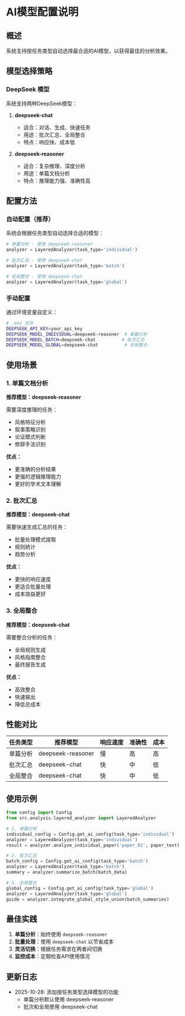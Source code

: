 # AI模型配置说明

## 概述

系统支持按任务类型自动选择最合适的AI模型，以获得最佳的分析效果。

## 模型选择策略

### DeepSeek 模型

系统支持两种DeepSeek模型：

1. **deepseek-chat**
   - 适合：对话、生成、快速任务
   - 用途：批次汇总、全局整合
   - 特点：响应快、成本低

2. **deepseek-reasoner**
   - 适合：复杂推理、深度分析
   - 用途：单篇文档分析
   - 特点：推理能力强、准确性高

## 配置方法

### 自动配置（推荐）

系统会根据任务类型自动选择合适的模型：

```python
# 单篇分析 - 使用 deepseek-reasoner
analyzer = LayeredAnalyzer(task_type='individual')

# 批次汇总 - 使用 deepseek-chat
analyzer = LayeredAnalyzer(task_type='batch')

# 全局整合 - 使用 deepseek-chat
analyzer = LayeredAnalyzer(task_type='global')
```

### 手动配置

通过环境变量自定义：

```bash
# .env 文件
DEEPSEEK_API_KEY=your_api_key
DEEPSEEK_MODEL_INDIVIDUAL=deepseek-reasoner  # 单篇分析
DEEPSEEK_MODEL_BATCH=deepseek-chat          # 批次汇总
DEEPSEEK_MODEL_GLOBAL=deepseek-chat          # 全局整合
```

## 使用场景

### 1. 单篇文档分析

**推荐模型：deepseek-reasoner**

需要深度推理的任务：
- 风格特征分析
- 叙事策略识别
- 论证模式判断
- 修辞手法识别

**优点：**
- 更准确的分析结果
- 更强的逻辑推理能力
- 更好的学术文本理解

### 2. 批次汇总

**推荐模型：deepseek-chat**

需要快速生成汇总的任务：
- 批量处理模式提取
- 规则统计
- 趋势分析

**优点：**
- 更快的响应速度
- 更适合批量处理
- 成本效益更好

### 3. 全局整合

**推荐模型：deepseek-chat**

需要整合分析的任务：
- 全局规则生成
- 风格指南整合
- 最终报告生成

**优点：**
- 高效整合
- 快速输出
- 降低总成本

## 性能对比

| 任务类型 | 推荐模型 | 响应速度 | 准确性 | 成本 |
|---------|---------|---------|--------|------|
| 单篇分析 | deepseek-reasoner | 慢 | 高 | 高 |
| 批次汇总 | deepseek-chat | 快 | 中 | 低 |
| 全局整合 | deepseek-chat | 快 | 中 | 低 |

## 使用示例

```python
from config import Config
from src.analysis.layered_analyzer import LayeredAnalyzer

# 1. 单篇分析
individual_config = Config.get_ai_config(task_type='individual')
analyzer = LayeredAnalyzer(task_type='individual')
result = analyzer.analyze_individual_paper('paper_01', paper_text)

# 2. 批次汇总
batch_config = Config.get_ai_config(task_type='batch')
analyzer = LayeredAnalyzer(task_type='batch')
summary = analyzer.summarize_batch(batch_data)

# 3. 全局整合
global_config = Config.get_ai_config(task_type='global')
analyzer = LayeredAnalyzer(task_type='global')
guide = analyzer.integrate_global_style_union(batch_summaries)
```

## 最佳实践

1. **单篇分析**：始终使用 `deepseek-reasoner`
2. **批量处理**：使用 `deepseek-chat` 以节省成本
3. **灵活切换**：根据任务需求在两者间切换
4. **监控成本**：定期检查API使用情况

## 更新日志

- 2025-10-28: 添加按任务类型选择模型的功能
  - 单篇分析默认使用 deepseek-reasoner
  - 批次和全局使用 deepseek-chat
